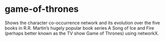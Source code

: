 # game-of-thrones
Shows the character co-occurrence network and its evolution over the five books in R.R. Martin’s hugely popular book series A Song of Ice and Fire (perhaps better known as the TV show Game of Thrones) using networkX.
